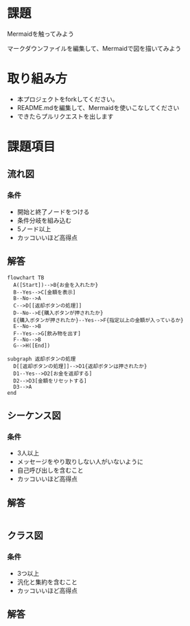 # 課題
Mermaidを触ってみよう

マークダウンファイルを編集して、Mermaidで図を描いてみよう

# 取り組み方
* 本プロジェクトをforkしてください。
* README.mdを編集して、Mermaidを使いこなしてください
* できたらプルリクエストを出します

# 課題項目
## 流れ図
### 条件
- 開始と終了ノードをつける
- 条件分岐を組み込む
- 5ノード以上
- カッコいいほど高得点

## 解答
```mermaid
flowchart TB
  A([Start])-->B{お金を入れたか}
  B--Yes-->C[金額を表示]
  B--No-->A
  C-->D[[返却ボタンの処理]]
  D--No-->E{購入ボタンが押されたか}
  E{購入ボタンが押されたか}--Yes-->F{指定以上の金額が入っているか}
  E--No-->B
  F--Yes-->G[飲み物を出す]
  F--No-->B
  G-->H([End])

subgraph 返却ボタンの処理
  D[[返却ボタンの処理]]-->D1{返却ボタンは押されたか}
  D1--Yes-->D2[お金を返却する]
  D2-->D3[金額をリセットする]
  D3-->A
end
```

## シーケンス図
### 条件
- 3人以上
- メッセージをやり取りしない人がいないように
- 自己呼び出しを含むこと
- カッコいいほど高得点

## 解答
```mermaid
```

## クラス図

### 条件
- 3つ以上
- 汎化と集約を含むこと
- カッコいいほど高得点

## 解答
